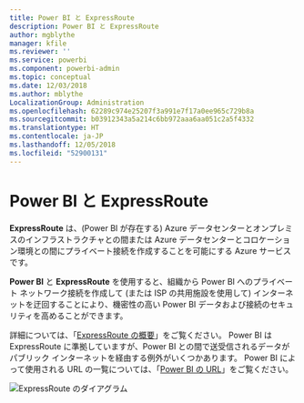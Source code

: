 ```yaml
---
title: Power BI と ExpressRoute
description: Power BI と ExpressRoute
author: mgblythe
manager: kfile
ms.reviewer: ''
ms.service: powerbi
ms.component: powerbi-admin
ms.topic: conceptual
ms.date: 12/03/2018
ms.author: mblythe
LocalizationGroup: Administration
ms.openlocfilehash: 62289c974e25207f3a991e7f17a0ee965c729b8a
ms.sourcegitcommit: b03912343a5a214c6bb972aaa6aa051c2a5f4332
ms.translationtype: HT
ms.contentlocale: ja-JP
ms.lasthandoff: 12/05/2018
ms.locfileid: "52900131"
---
```

# <a name="power-bi-and-expressroute"></a>Power BI と ExpressRoute

**ExpressRoute** は、(Power BI が存在する) Azure データセンターとオンプレミスのインフラストラクチャとの間または Azure データセンターとコロケーション環境との間にプライベート接続を作成することを可能にする Azure サービスです。

**Power BI** と **ExpressRoute** を使用すると、組織から Power BI へのプライベート ネットワーク接続を作成して (または ISP の共用施設を使用して) インターネットを迂回することにより、機密性の高い Power BI データおよび接続のセキュリティを高めることができます。

詳細については、「[ExpressRoute の概要](/azure/expressroute/expressroute-introduction)」をご覧ください。 Power BI は ExpressRoute に準拠していますが、Power BI との間で送受信されるデータがパブリック インターネットを経由する例外がいくつかあります。 Power BI によって使用される URL の一覧については、「[Power BI の URL](power-bi-whitelist-urls.md)」をご覧ください。

![ExpressRoute のダイアグラム](media/service-admin-power-bi-expressroute/pbi_expressroute_1.png)